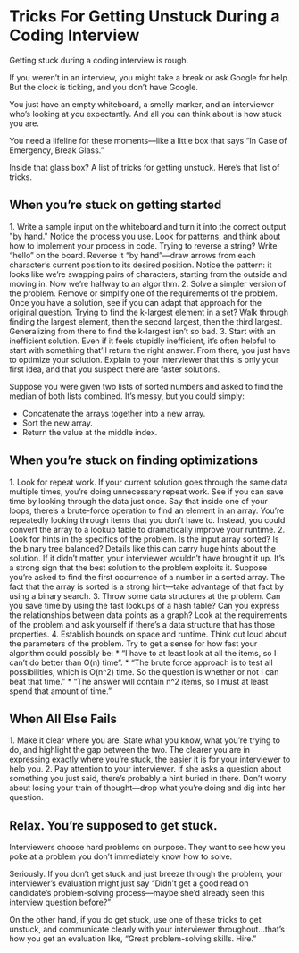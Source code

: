 <h1>Tricks For Getting Unstuck During a Coding Interview</h1>
Getting stuck during a coding interview is rough.

If you weren’t in an interview, you might take a break or ask Google for help. But the clock is ticking, 
and you don’t have Google.

You just have an empty whiteboard, a smelly marker, and an interviewer who’s looking at you expectantly. 
And all you can think about is how stuck you are.

You need a lifeline for these moments—like a little box that says “In Case of Emergency, Break Glass.”

Inside that glass box? A list of tricks for getting unstuck. Here’s that list of tricks.

<h2>When you’re stuck on getting started</h2>
1. Write a sample input on the whiteboard and turn it into the correct output "by hand." Notice the process you use. 
Look for patterns, and think about how to implement your process in code.
Trying to reverse a string? Write “hello” on the board. Reverse it “by hand”—draw arrows 
from each character’s current position to its desired position.
Notice the pattern: it looks like we’re swapping pairs of characters, starting from the outside and moving in. Now we’re halfway to an algorithm.
2. Solve a simpler version of the problem. Remove or simplify one of the requirements of the problem. 
Once you have a solution, see if you can adapt that approach for the original question.
Trying to find the k-largest element in a set? Walk through finding the largest element, 
then the second largest, then the third largest. Generalizing from there to find the k-largest isn’t so bad.
3. Start with an inefficient solution. Even if it feels stupidly inefficient, it’s often helpful 
to start with something that’ll return the right answer. From there, you just have to optimize your solution. 
Explain to your interviewer that this is only your first idea, and that you suspect there are faster solutions.

Suppose you were given two lists of sorted numbers and asked to find the median of both lists combined. 
It’s messy, but you could simply:
* Concatenate the arrays together into a new array.
* Sort the new array.
* Return the value at the middle index.

<h2>When you’re stuck on finding optimizations</h2>
1. Look for repeat work. If your current solution goes through the same data multiple times, 
you’re doing unnecessary repeat work. See if you can save time by looking through the data just once.
Say that inside one of your loops, there’s a brute-force operation to find an element in an array. 
You’re repeatedly looking through items that you don’t have to. Instead, you could convert the array 
to a lookup table to dramatically improve your runtime.
2. Look for hints in the specifics of the problem. Is the input array sorted? Is the binary tree balanced? 
Details like this can carry huge hints about the solution. If it didn’t matter, 
your interviewer wouldn’t have brought it up. It’s a strong sign that the best solution to the problem exploits it.
Suppose you’re asked to find the first occurrence of a number in a sorted array. 
The fact that the array is sorted is a strong hint—take advantage of that fact by using a binary search.
3. Throw some data structures at the problem. Can you save time by using the fast lookups of a hash table? 
Can you express the relationships between data points as a graph? Look at the requirements of the problem 
and ask yourself if there’s a data structure that has those properties.
4. Establish bounds on space and runtime. Think out loud about the parameters of the problem. 
Try to get a sense for how fast your algorithm could possibly be:
* “I have to at least look at all the items, so I can’t do better than O(n) time”.
* “The brute force approach is to test all possibilities, which is O(n^2) time. 
So the question is whether or not I can beat that time.”
* “The answer will contain n^2 items, so I must at least spend that amount of time.”

<h2>When All Else Fails</h2>
1. Make it clear where you are. State what you know, what you’re trying to do, and highlight the gap between the two. 
The clearer you are in expressing exactly where you’re stuck, the easier it is for your interviewer to help you.
2. Pay attention to your interviewer. If she asks a question about something you just said, 
there’s probably a hint buried in there. Don’t worry about losing your train of thought—drop 
what you’re doing and dig into her question.

<h2>Relax. You’re supposed to get stuck.</h2>
Interviewers choose hard problems on purpose. They want to see how you poke at a problem 
you don’t immediately know how to solve.

Seriously. If you don’t get stuck and just breeze through the problem, your interviewer’s evaluation 
might just say “Didn’t get a good read on candidate’s problem-solving process—maybe 
she’d already seen this interview question before?”

On the other hand, if you do get stuck, use one of these tricks to get unstuck, 
and communicate clearly with your interviewer throughout...that’s how you get an evaluation like, 
“Great problem-solving skills. Hire.”
